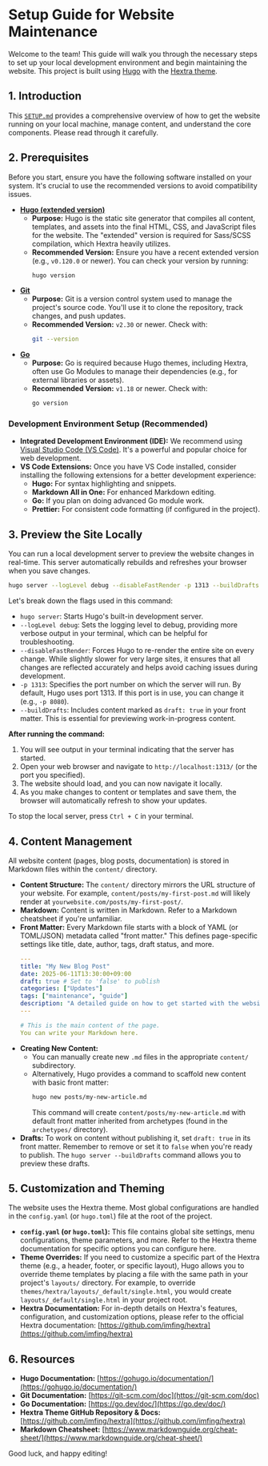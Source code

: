 # Setup Guide for Website Maintenance

Welcome to the team! This guide will walk you through the necessary steps to set up your local development environment and begin maintaining the website. This project is built using [Hugo](https://gohugo.io/) with the [Hextra theme](https://themes.gohugo.io/themes/hextra/).

## 1. Introduction

This [`SETUP.md`](SETUP.md) provides a comprehensive overview of how to get the website running on your local machine, manage content, and understand the core components. Please read through it carefully.

## 2. Prerequisites

Before you start, ensure you have the following software installed on your system. It's crucial to use the recommended versions to avoid compatibility issues.

  * **[Hugo (extended version)](https://gohugo.io/installation/)**
      * **Purpose:** Hugo is the static site generator that compiles all content, templates, and assets into the final HTML, CSS, and JavaScript files for the website. The "extended" version is required for Sass/SCSS compilation, which Hextra heavily utilizes.
      * **Recommended Version:** Ensure you have a recent extended version (e.g., `v0.120.0` or newer). You can check your version by running:
        ```bash
        hugo version
        ```
  * **[Git](https://git-scm.com/)**
      * **Purpose:** Git is a version control system used to manage the project's source code. You'll use it to clone the repository, track changes, and push updates.
      * **Recommended Version:** `v2.30` or newer. Check with:
        ```bash
        git --version
        ```
  * **[Go](https://go.dev/dl/)**
      * **Purpose:** Go is required because Hugo themes, including Hextra, often use Go Modules to manage their dependencies (e.g., for external libraries or assets).
      * **Recommended Version:** `v1.18` or newer. Check with:
        ```bash
        go version
        ```

### Development Environment Setup (Recommended)

  * **Integrated Development Environment (IDE):** We recommend using [Visual Studio Code (VS Code)](https://code.visualstudio.com/). It's a powerful and popular choice for web development.
  * **VS Code Extensions:** Once you have VS Code installed, consider installing the following extensions for a better development experience:
      * **Hugo:** For syntax highlighting and snippets.
      * **Markdown All in One:** For enhanced Markdown editing.
      * **Go:** If you plan on doing advanced Go module work.
      * **Prettier:** For consistent code formatting (if configured in the project).

## 3\. Preview the Site Locally

You can run a local development server to preview the website changes in real-time. This server automatically rebuilds and refreshes your browser when you save changes.

```bash
hugo server --logLevel debug --disableFastRender -p 1313 --buildDrafts
```

Let's break down the flags used in this command:

  * `hugo server`: Starts Hugo's built-in development server.
  * `--logLevel debug`: Sets the logging level to debug, providing more verbose output in your terminal, which can be helpful for troubleshooting.
  * `--disableFastRender`: Forces Hugo to re-render the entire site on every change. While slightly slower for very large sites, it ensures that all changes are reflected accurately and helps avoid caching issues during development.
  * `-p 1313`: Specifies the port number on which the server will run. By default, Hugo uses port 1313. If this port is in use, you can change it (e.g., `-p 8080`).
  * `--buildDrafts`: Includes content marked as `draft: true` in your front matter. This is essential for previewing work-in-progress content.

**After running the command:**

1.  You will see output in your terminal indicating that the server has started.
2.  Open your web browser and navigate to `http://localhost:1313/` (or the port you specified).
3.  The website should load, and you can now navigate it locally.
4.  As you make changes to content or templates and save them, the browser will automatically refresh to show your updates.

To stop the local server, press `Ctrl + C` in your terminal.

## 4. Content Management

All website content (pages, blog posts, documentation) is stored in Markdown files within the `content/` directory.

  * **Content Structure:** The `content/` directory mirrors the URL structure of your website. For example, `content/posts/my-first-post.md` will likely render at `yourwebsite.com/posts/my-first-post/`.
  * **Markdown:** Content is written in Markdown. Refer to a Markdown cheatsheet if you're unfamiliar.
  * **Front Matter:** Every Markdown file starts with a block of YAML (or TOML/JSON) metadata called "front matter." This defines page-specific settings like title, date, author, tags, draft status, and more.
    ```yaml
    ---
    title: "My New Blog Post"
    date: 2025-06-11T13:30:00+09:00
    draft: true # Set to 'false' to publish
    categories: ["Updates"]
    tags: ["maintenance", "guide"]
    description: "A detailed guide on how to get started with the website setup."
    ---

    # This is the main content of the page.
    You can write your Markdown here.
    ```
  * **Creating New Content:**
      * You can manually create new `.md` files in the appropriate `content/` subdirectory.
      * Alternatively, Hugo provides a command to scaffold new content with basic front matter:
        ```bash
        hugo new posts/my-new-article.md
        ```
        This command will create `content/posts/my-new-article.md` with default front matter inherited from archetypes (found in the `archetypes/` directory).
  * **Drafts:** To work on content without publishing it, set `draft: true` in its front matter. Remember to remove or set it to `false` when you're ready to publish. The `hugo server --buildDrafts` command allows you to preview these drafts.

## 5. Customization and Theming

The website uses the Hextra theme. Most global configurations are handled in the `config.yaml` (or `hugo.toml`) file at the root of the project.

  * **`config.yaml` (or `hugo.toml`):** This file contains global site settings, menu configurations, theme parameters, and more. Refer to the Hextra theme documentation for specific options you can configure here.
  * **Theme Overrides:** If you need to customize a specific part of the Hextra theme (e.g., a header, footer, or specific layout), Hugo allows you to override theme templates by placing a file with the same path in your project's `layouts/` directory. For example, to override `themes/hextra/layouts/_default/single.html`, you would create `layouts/_default/single.html` in your project root.
  * **Hextra Documentation:** For in-depth details on Hextra's features, configuration, and customization options, please refer to the official Hextra documentation: [https://github.com/imfing/hextra](https://github.com/imfing/hextra)

## 6. Resources

  * **Hugo Documentation:** [https://gohugo.io/documentation/](https://gohugo.io/documentation/)
  * **Git Documentation:** [https://git-scm.com/doc](https://git-scm.com/doc)
  * **Go Documentation:** [https://go.dev/doc/](https://go.dev/doc/)
  * **Hextra Theme GitHub Repository & Docs:** [https://github.com/imfing/hextra](https://github.com/imfing/hextra)
  * **Markdown Cheatsheet:** [https://www.markdownguide.org/cheat-sheet/](https://www.markdownguide.org/cheat-sheet/)

Good luck, and happy editing!
